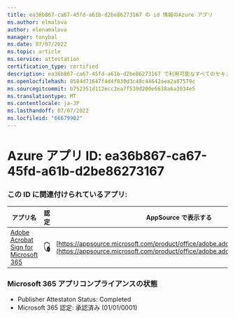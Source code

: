 ```yaml
---
title: ea36b867-ca67-45fd-a61b-d2be86273167 の id 情報のAzure アプリ
ms.author: elmalova
author: elenamalova
manager: tonybal
ms.date: 07/07/2022
ms.topic: article
ms.service: attestation
certification_type: certified
description: ea36b867-ca67-45fd-a61b-d2be86273167 で利用可能なすべてのセキュリティとコンプライアンス情報。
ms.openlocfilehash: 8584d71647f4d4f030d3c48c44642aea2a87579c
ms.sourcegitcommit: b752351d112ecc2ea7f539d200e6638a6a3034e5
ms.translationtype: MT
ms.contentlocale: ja-JP
ms.lasthandoff: 07/07/2022
ms.locfileid: "66679902"
---
```

# <a name="azure-app-id-ea36b867-ca67-45fd-a61b-d2be86273167"></a>Azure アプリ ID: ea36b867-ca67-45fd-a61b-d2be86273167


### <a name="apps-associated-with-this-id"></a>この ID に関連付けられているアプリ:
| **アプリ名** | **認定** | **AppSource で表示する** |
|--------------|---------------|-----------------------|
| [Adobe Acrobat Sign for Microsoft 365](../forward/adobe.adobe_sign_msft_saas_offer.md) | <img alt="Certified application badge" src="../media/certified-badge.png" height="25" width="25" /> | [https://appsource.microsoft.com/product/office/adobe.adobe_sign_msft_saas_offer](https://appsource.microsoft.com/product/office/adobe.adobe_sign_msft_saas_offer) |

### <a name="microsoft-365-app-compliance-status"></a>Microsoft 365 アプリコンプライアンスの状態
- Publisher Attestaton Status: Completed
- Microsoft 365 認定: 承認済み (01/01/0001)

